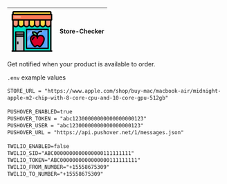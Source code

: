 | <img align="left" width="100" height="100" src="apple.svg"> | Store-Checker |
| ----------------------------------------------------------- | ------------- |

Get notified when your product is available to order.

`.env` example values

```console
STORE_URL = "https://www.apple.com/shop/buy-mac/macbook-air/midnight-apple-m2-chip-with-8-core-cpu-and-10-core-gpu-512gb"

PUSHOVER_ENABLED=true
PUSHOVER_TOKEN = "abc12300000000000000000123"
PUSHOVER_USER = "abc12300000000000000000123"
PUSHOVER_URL = "https://api.pushover.net/1/messages.json"

TWILIO_ENABLED=false
TWILIO_SID="ABC0000000000000000111111111"
TWILIO_TOKEN="ABC0000000000000000111111111"
TWILIO_FROM_NUMBER="+15558675309"
TWILIO_TO_NUMBER="+15558675309"
```
